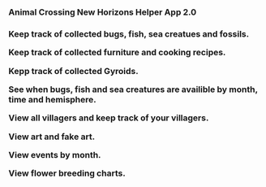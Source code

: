 <h3>Animal Crossing New Horizons Helper App 2.0<h3>

Keep track of collected bugs, fish, sea creatues and fossils.

Keep track of collected furniture and cooking recipes. 

Kepp track of collected Gyroids.

See when bugs, fish and sea creatures are availible by month, time and hemisphere.

View all villagers and keep track of your villagers.

View art and fake art.

View events by month.

View flower breeding charts.

